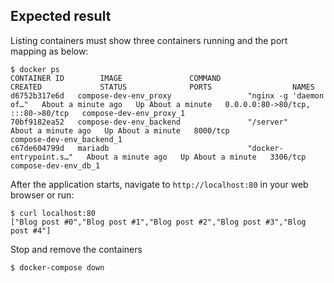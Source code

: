 ## Expected result

Listing containers must show three containers running and the port mapping as below:
```
$ docker ps
CONTAINER ID        IMAGE               COMMAND                  CREATED             STATUS              PORTS                  NAMES
d6752b317e6d   compose-dev-env_proxy                 "nginx -g 'daemon of…"   About a minute ago   Up About a minute   0.0.0.0:80->80/tcp, :::80->80/tcp   compose-dev-env_proxy_1
70bf9182ea52   compose-dev-env_backend               "/server"                About a minute ago   Up About a minute   8000/tcp                            compose-dev-env_backend_1
c67de604799d   mariadb                               "docker-entrypoint.s…"   About a minute ago   Up About a minute   3306/tcp                            compose-dev-env_db_1
```

After the application starts, navigate to `http://localhost:80` in your web browser or run:
```
$ curl localhost:80
["Blog post #0","Blog post #1","Blog post #2","Blog post #3","Blog post #4"]
```

Stop and remove the containers
```
$ docker-compose down
```

